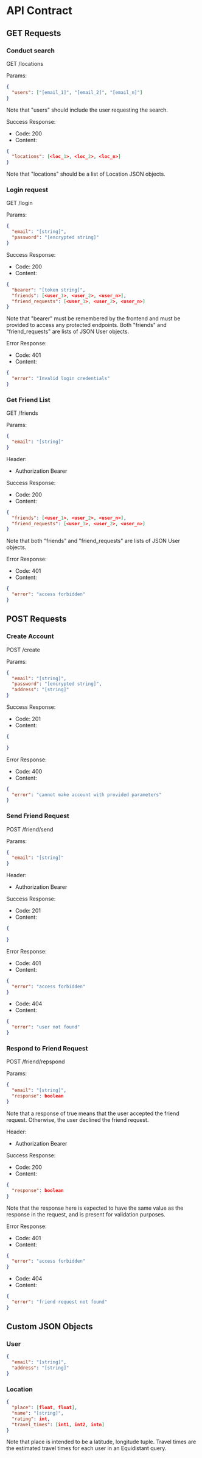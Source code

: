 # API Contract

## GET Requests

### Conduct search

GET /locations

Params:

```json
{
  "users": ["[email_1]", "[email_2]", "[email_n]"]
}
```
Note that "users" should include the user requesting the search.

Success Response:
- Code: 200
- Content:
```json
{
  "locations": [<loc_1>, <loc_2>, <loc_n>]
}
```

Note that "locations" should be a list of Location JSON objects.

### Login request

GET /login

Params:

```json
{
  "email": "[string]",
  "password": "[encrypted string]"
}
```

Success Response:
- Code: 200
- Content:
```json
{
  "bearer": "[token string]",
  "friends": [<user_1>, <user_2>, <user_n>],
  "friend_requests": [<user_1>, <user_2>, <user_n>]
}
```
Note that "bearer" must be remembered by the frontend and must be provided
to access any protected endpoints. Both "friends" and "friend_requests" are lists
of JSON User objects.

Error Response:
- Code: 401
- Content:
```json
{
  "error": "Invalid login credentials"
}
```

### Get Friend List

GET /friends

Params:

```json
{
  "email": "[string]"
}
```

Header:
- Authorization Bearer

Success Response:
- Code: 200
- Content:
```json
{
  "friends": [<user_1>, <user_2>, <user_n>],
  "friend_requests": [<user_1>, <user_2>, <user_n>]
}
```
Note that both "friends" and "friend_requests" are lists
of JSON User objects.

Error Response:
- Code: 401
- Content:
```json
{
  "error": "access forbidden"
}
```

## POST Requests

### Create Account

POST /create

Params:

```json
{
  "email": "[string]",
  "password": "[encrypted string]",
  "address": "[string]"
}
```

Success Response:
- Code: 201
- Content:
```json
{
  
}
```

Error Response:
- Code: 400
- Content:

```json
{
  "error": "cannot make account with provided parameters"
}
```

### Send Friend Request

POST /friend/send

Params:

```json
{
  "email": "[string]"
}
```

Header:
- Authorization Bearer

Success Response:
- Code: 201
- Content:
```json
{
  
}
```

Error Response:
- Code: 401
- Content:
```json
{
  "error": "access forbidden"
}
```

- Code: 404
- Content:
```json
{
  "error": "user not found"
}
```

### Respond to Friend Request

POST /friend/repspond

Params:
```json
{
  "email": "[string]",
  "response": boolean
}
```
Note that a response of true means that the user accepted the friend request.
Otherwise, the user declined the friend request.

Header:
- Authorization Bearer

Success Response:
- Code: 200
- Content:
```json
{
  "response": boolean
}
```
Note that the response here is expected to have the same value as the response
in the request, and is present for validation purposes.

Error Response:
- Code: 401
- Content:
```json
{
  "error": "access forbidden"
}
```
- Code: 404
- Content:
```json
{
  "error": "friend request not found"
}
```

## Custom JSON Objects

### User

```json
{
  "email": "[string]",
  "address": "[string]"
}
```

### Location

```json
{
  "place": [float, float],
  "name": "[string]",
  "rating": int,
  "travel_times": [int1, int2, intn]
}
```

Note that place is intended to be a latitude, longitude tuple. Travel times
are the estimated travel times for each user in an Equidistant query.